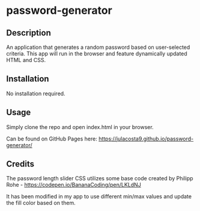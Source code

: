 # password-generator

## Description

An application that generates a random password based on user-selected criteria. This app will run in the browser and feature dynamically updated HTML and CSS.

## Installation

No installation required.

## Usage 

Simply clone the repo and open index.html in your browser.

Can be found on GitHub Pages here: https://julacosta9.github.io/password-generator/

## Credits

The password length slider CSS utilizes some base code created by Philipp Rohe - https://codepen.io/BananaCoding/pen/LKLdNJ

It has been modified in my app to use different min/max values and update the fill color based on them.